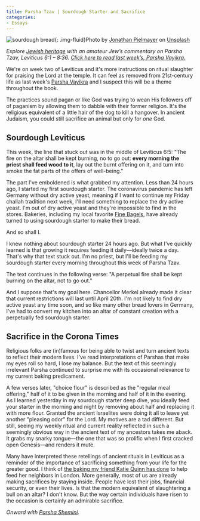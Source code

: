 ```yaml
---
title: Parsha Tzav | Sourdough Starter and Sacrifice
categories:
- Essays
---
```


![sourdough bread](https://withoutapath.com/wp-content/uploads/2020/03/sourdough-bread-jonathan-pielmayer-j1gr2w10EtQ-unsplash.jpg){: .img-fluid}Photo by [Jonathan Pielmayer](https://unsplash.com/@jonathanpielmayer?utm_source=unsplash&utm_medium=referral&utm_content=creditCopyText) on [Unsplash](https://unsplash.com/s/photos/sourdough?utm_source=unsplash&utm_medium=referral&utm_content=creditCopyText)

_Explore [Jewish heritage](https://withoutapath.com/jewish-heritage/) with an amateur Jew’s commentary on Parsha Tzav, Leviticus 6:1 – 8:36. [Click here to read last week’s, Parsha Vayikra.](https://withoutapath.com/parsha-vayikra/)_

We're on week two of Leviticus and it's more instructions on ritual slaughter for praising the Lord at the temple. It can feel as removed from 21st-century life as last week's [Parsha Vayikra](https://withoutapath.com/parsha-vayikra/) and I suspect this will be a theme throughout the book. 

The practices sound pagan or like God was trying to wean His followers off of paganism by allowing them to dabble with their former religion. It's the religious equivalent of a little hair of the dog to kill a hangover. In ancient Judaism, you could still sacrifice an animal but only for _one_ God.

<!-- more -->

## Sourdough Leviticus

This week, the line that stuck out was in the middle of Leviticus 6:5: "The fire on the altar shall be kept burning, no to go out: **every morning the priest shall feed wood to it**, lay out the burnt offering on it, and turn into smoke the fat parts of the offers of well-being."

The part I've emboldened is what grabbed my attention. Less than 24 hours ago, I started my first sourdough starter. The coronavirus pandemic has left Germany without dry active yeast, meaning if I want to continue my Friday challah tradition next week, I'll need something to replace the dry active yeast.  I'm out of dry active yeast and they're impossible to find in the stores. Bakeries, including my local favorite [Fine Bagels](http://www.finebagels.com/), have already turned to using sourdough starter to make their bread.

And so shall I.

I knew nothing about sourdough starter 24 hours ago. But what I've quickly learned is that growing it requires feeding it daily––ideally twice a day. That's why that text stuck out. I'm no priest, but I'll be feeding my sourdough starter every morning throughout this week of Parsha Tzav.

The text continues in the following verse: "A perpetual fire shall be kept burning on the altar, not to go out."

And I suppose that's my goal here. Chancellor Merkel already made it clear that current restrictions will last until April 20th. I'm not likely to find dry active yeast any time soon, and so like many other bread lovers in Germany, I've had to convert my kitchen into an altar of constant creation with a perpetually fed sourdough starter.

## Sacrifice in the Corona Times

Religious folks are (in)famous for being able to twist and turn ancient texts to reflect their modern lives. I've read interpretations of Parshas that make my eyes roll so hard, I lose my balance. But the text of this seemingly irrelevant Parsha continued to surprise me with its occasional relevance to my current baking predicament. 

A few verses later, "choice flour" is described as the "regular meal offering," half of it to be given in the morning and half of it in the evening. As I learned yesterday in my sourdough starter deep dive, you ideally feed your starter in the morning and night by removing about half and replacing it with more flour. Granted the ancient Israelites were doing it all to leave yet another "pleasing odor" for the Lord. My motives are a tad different. But still, seeing my weekly ritual and current reality reflected in such a seemingly obvious way in the ancient text of my ancestors takes me aback. It grabs my snarky tongue––the one that was so prolific when I first cracked open Genesis––and renders it mute.

Many have interpreted these retellings of ancient rituals in Leviticus as a reminder of the importance of sacrificing something from your life for the greater good. I think of [the baking my friend Katie Quinn has done](https://www.instagram.com/p/B-Ihu21puLB/) to help feed her neighbors in London. More generally, most of us are already making sacrifices by staying inside. People have lost their jobs, financial security, or even their lives. Is that the modern equivalent of slaughtering a bull on an altar? I don't know. But the way certain individuals have risen to the occasion is certainly an admirable sacrifice.

_Onward with [Parsha Shemini](https://withoutapath.com/parsha-shemini/)._

